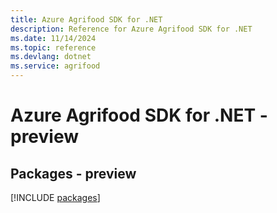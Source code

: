 ```yaml
---
title: Azure Agrifood SDK for .NET
description: Reference for Azure Agrifood SDK for .NET
ms.date: 11/14/2024
ms.topic: reference
ms.devlang: dotnet
ms.service: agrifood
---
```

# Azure Agrifood SDK for .NET - preview
## Packages - preview
[!INCLUDE [packages](agrifood-index.md)]